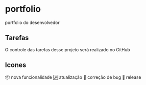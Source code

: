 # portfolio
portfolio do desenvolvedor

## Tarefas
O controle das tarefas desse projeto será realizado no GitHub

## Icones
:package: nova funcionalidade
:up: atualização
:wrench: correção de bug
:checkered_flag: release